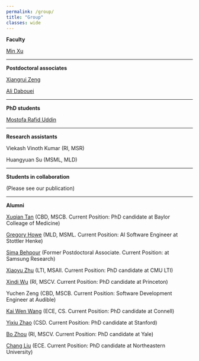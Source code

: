 ```yaml
---
permalink: /group/
title: "Group"
classes: wide
---
```


**Faculty**

[Min Xu](https://xulabs.github.io/min-xu)

---

**Postdoctoral associates**

[Xiangrui Zeng](https://scholar.google.com/citations?user=8gQLySoAAAAJ&view_op=list_works&sortby=pubdate)

[Ali Dabouei](https://alldbi.github.io)

---

**PhD students**

[Mostofa Rafid Uddin](https://duranrafid.github.io)

---

**Research assistants**

Viekash Vinoth Kumar (RI, MSR)

Huangyuan Su (MSML, MLD)

---

**Students in collaboration**

(Please see our publication)

---

**Alumni**

[Xuqian Tan](https://www.linkedin.com/in/xuqian-tan-554a62119/) (CBD, MSCB. Current Position: PhD candidate at Baylor Colleage of Medicine)

[Gregory Howe](https://www.linkedin.com/in/gregory-howe-189506178) (MLD, MSML. Current Position: AI Software Engineer at Stottler Henke)

[Sima Behpour](https://www.linkedin.com/in/sima-behpour-95037713b) (Former Postdoctoral Associate. Current Position: at Samsung Research)

[Xiaoyu Zhu](https://www.linkedin.com/in/xiaoyuzhu3/) (LTI, MSAII. Current Position: PhD candidate at CMU LTI)

[Xindi Wu](https://www.linkedin.com/in/xindi-cindy-wu-3ba243111) (RI, MSCV. Current Position: PhD candidate at Princeton)

Yuchen Zeng (CBD, MSCB. Current Position: Software Development Engineer at Audible)

[Kai Wen Wang](https://kaiwenw.github.io/) (ECE, CS. Current Position: PhD candidate at Connell)

[Yixiu Zhao](https://www.linkedin.com/in/yixiu-zhao-a00498128/) (CSD. Current Position: PhD candidate at Stanford)

[Bo Zhou](https://www.linkedin.com/in/bo-zhou-514177ab/) (RI, MSCV. Current Position: PhD candidate at Yale)  

[Chang Liu](https://sites.google.com/view/cliu5/home/) (ECE. Current Position: PhD candidate at Northeastern University)
